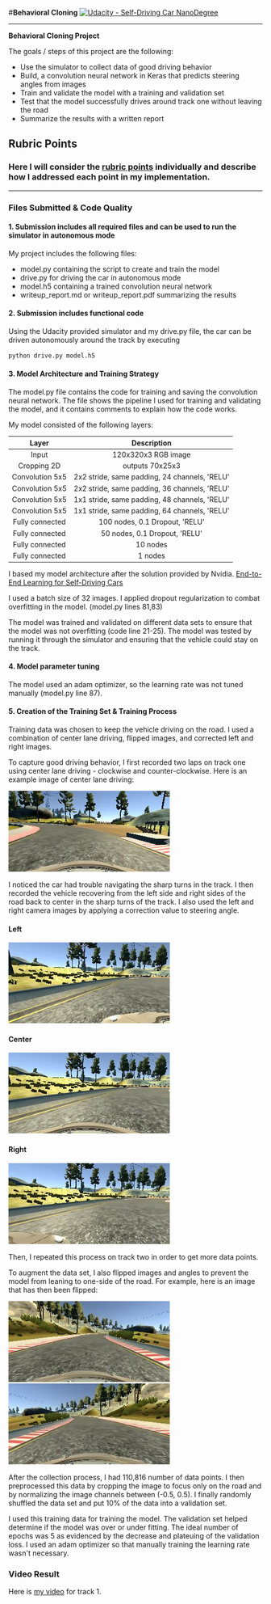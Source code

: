 #**Behavioral Cloning** 
[![Udacity - Self-Driving Car NanoDegree](https://s3.amazonaws.com/udacity-sdc/github/shield-carnd.svg)](http://www.udacity.com/drive)

---

**Behavioral Cloning Project**

The goals / steps of this project are the following:
* Use the simulator to collect data of good driving behavior
* Build, a convolution neural network in Keras that predicts steering angles from images
* Train and validate the model with a training and validation set
* Test that the model successfully drives around track one without leaving the road
* Summarize the results with a written report


[//]: # (Image References)

[image1]: ./examples/center.jpg "Center"
[image2]: ./examples/left.jpg "Left"
[image3]: ./examples/center1.jpg "Center Recovery"
[image4]: ./examples/right.jpg "Recovery Image"
[image5]: ./examples/original.jpg "Normal Image"
[image6]: ./examples/flipped.jpg "Flipped Image"
[video1]: ./track1.mp4 "Track 1 Video"

## Rubric Points
### Here I will consider the [rubric points](https://review.udacity.com/#!/rubrics/432/view) individually and describe how I addressed each point in my implementation.  

---
### Files Submitted & Code Quality

#### 1. Submission includes all required files and can be used to run the simulator in autonomous mode

My project includes the following files:
* model.py containing the script to create and train the model
* drive.py for driving the car in autonomous mode
* model.h5 containing a trained convolution neural network 
* writeup_report.md or writeup_report.pdf summarizing the results

#### 2. Submission includes functional code
Using the Udacity provided simulator and my drive.py file, the car can be driven autonomously around the track by executing 
```sh
python drive.py model.h5
```

#### 3. Model Architecture and Training Strategy

The model.py file contains the code for training and saving the convolution neural network. 
The file shows the pipeline I used for training and validating the model, and it contains comments to explain how the code works.

My model consisted of the following layers:

| Layer         		|     Description	        					| 
|:---------------------:|:---------------------------------------------:| 
| Input         		| 120x320x3 RGB image   						| 
| Cropping 2D	     	| outputs 70x25x3 								|
| Convolution 5x5     	| 2x2 stride, same padding, 24 channels, 'RELU'	|
| Convolution 5x5     	| 2x2 stride, same padding, 36 channels, 'RELU'	|
| Convolution 5x5     	| 1x1 stride, same padding, 48 channels, 'RELU'	|
| Convolution 5x5     	| 1x1 stride, same padding, 64 channels, 'RELU'	|
| Fully connected		| 100 nodes, 0.1 Dropout, 'RELU'				|
| Fully connected		| 50 nodes, 0.1 Dropout, 'RELU'       			|
| Fully connected		| 10 nodes      								|
| Fully connected		| 1 nodes      									|

I based my model architecture after the solution provided by Nvidia.
[End-to-End Learning for Self-Driving Cars](https://arxiv.org/abs/1604.07316)

I used a batch size of 32 images.
I applied dropout regularization to combat overfitting in the model. (model.py lines 81,83)

The model was trained and validated on different data sets to ensure that the model was not overfitting (code line 21-25). The model was tested by running it through the simulator and ensuring that the vehicle could stay on the track.

#### 4. Model parameter tuning

The model used an adam optimizer, so the learning rate was not tuned manually (model.py line 87).

#### 5. Creation of the Training Set & Training Process

Training data was chosen to keep the vehicle driving on the road.
I used a combination of center lane driving, flipped images, and corrected left and right images. 

To capture good driving behavior, I first recorded two laps on track one using center lane driving - clockwise and counter-clockwise. 
Here is an example image of center lane driving:

![alt text][image1]

I noticed the car had trouble navigating the sharp turns in the track. 
I then recorded the vehicle recovering from the left side and right sides of the road back to center in the sharp turns of the track.
I also used the left and right camera images by applying a correction value to steering angle. 

#### Left 
![alt text][image2]

#### Center
![alt text][image3]

#### Right
![alt text][image4]

Then, I repeated this process on track two in order to get more data points.

To augment the data set, I also flipped images and angles to prevent the model from leaning to one-side of the road.
For example, here is an image that has then been flipped:

![alt text][image5]
![alt text][image6]

After the collection process, I had 110,816 number of data points. 
I then preprocessed this data by cropping the image to focus only on the road and by normalizing the image channels between (-0.5, 0.5).
I finally randomly shuffled the data set and put 10% of the data into a validation set. 

I used this training data for training the model. The validation set helped determine if the model was over or under fitting. The ideal number of epochs was 5 as evidenced by the decrease and plateuing of the validation loss. I used an adam optimizer so that manually training the learning rate wasn't necessary.

### Video Result

Here is [my video](./track1.mp4) for track 1.